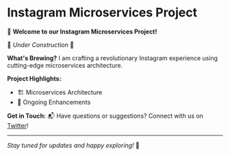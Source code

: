 # Instagram Microservices Project

🚀 **Welcome to our Instagram Microservices Project!**

🚧 *Under Construction* 🚧

**What's Brewing?**
I am crafting a revolutionary Instagram experience using cutting-edge microservices architecture.

**Project Highlights:**
- 🏗️ Microservices Architecture
- 🚀 Ongoing Enhancements

**Get in Touch:**
📬 Have questions or suggestions? Connect with us on [Twitter](https://twitter.com/AbdulRe28323982)!

---

*Stay tuned for updates and happy exploring!* 🌟
